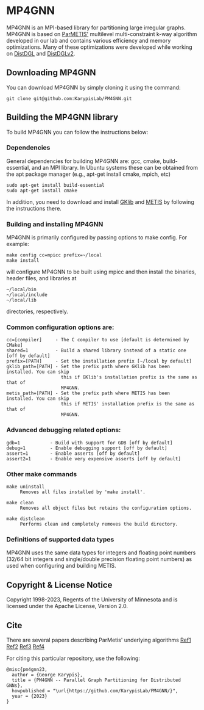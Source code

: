 # MP4GNN 

MP4GNN is an MPI-based library for partitioning large irregular graphs. MP4GNN is based on [ParMETIS'](https://github.com/KarypisLab/ParMETIS) multilevel multi-constraint k-way 
algorithm developed in our lab and contains various efficiency and memory
optimizations. Many of these optimizations were developed while working on
[DistDGL](https://arxiv.org/abs/2010.05337) and
[DistDGLv2](https://arxiv.org/abs/2112.15345).

##  Downloading MP4GNN 

You can download MP4GNN by simply cloning it using the command:
```
git clone git@github.com:KarypisLab/PM4GNN.git
```

## Building the MP4GNN library

To build MP4GNN you can follow the instructions below:

### Dependencies

General dependencies for building MP4GNN are: gcc, cmake, build-essential, and an MPI library. 
In Ubuntu systems these can be obtained from the apt package manager (e.g., apt-get install cmake, mpich, etc) 

```
sudo apt-get install build-essential
sudo apt-get install cmake
```

In addition, you need to download and install
[GKlib](https://github.com/KarypisLab/GKlib) and 
[METIS](https://github.com/KarypisLab/METIS) by following the instructions there. 


### Building and installing MP4GNN  

MP4GNN is primarily configured by passing options to make config. For example:

```
make config cc=mpicc prefix=~/local
make install
```

will configure MP4GNN to be built using mpicc and then install the binaries, header files, and libraries at 

```
~/local/bin
~/local/include
~/local/lib
```

directories, respectively.

### Common configuration options are:

    cc=[compiler]     - The C compiler to use [default is determined by CMake]
    shared=1          - Build a shared library instead of a static one [off by default]
    prefix=[PATH]     - Set the installation prefix [~/local by default]
    gklib_path=[PATH] - Set the prefix path where GKlib has been installed. You can skip
                        this if GKlib's installation prefix is the same as that of
                        MP4GNN.
    metis_path=[PATH] - Set the prefix path where METIS has been installed. You can skip
                        this if METIS' installation prefix is the same as that of
                        MP4GNN.

### Advanced debugging related options:

    gdb=1           - Build with support for GDB [off by default]
    debug=1         - Enable debugging support [off by default]
    assert=1        - Enable asserts [off by default]
    assert2=1       - Enable very expensive asserts [off by default]

### Other make commands

    make uninstall
         Removes all files installed by 'make install'.

    make clean
         Removes all object files but retains the configuration options.

    make distclean
         Performs clean and completely removes the build directory.


### Definitions of supported data types

MP4GNN uses the same data types for integers and floating point numbers (32/64 bit
integers and single/double precision floating point numbers) as used when configuring
and building METIS.


## Copyright & License Notice
Copyright 1998-2023, Regents of the University of Minnesota and is licensed under the 
Apache License, Version 2.0. 


## Cite 

There are several papers describing ParMetis' underlying algorithms
[Ref1](https://dl.acm.org/doi/abs/10.1145/369028.369103)
[Ref2](https://www.sciencedirect.com/science/article/abs/pii/S0743731597914040)
[Ref3](https://www.sciencedirect.com/science/article/abs/pii/S0743731597914039)
[Ref4](https://link.springer.com/chapter/10.1007/3-540-44520-X_39)

For citing this particular repository, use the following:

```
@misc{pm4gnn23,
  author = {George Karypis},
  title = {PM4GNN -- Parallel Graph Partitioning for Distributed GNNs},
  howpublished = "\url{https://github.com/KarypisLab/PM4GNN/}",
  year = {2023}
}
```
